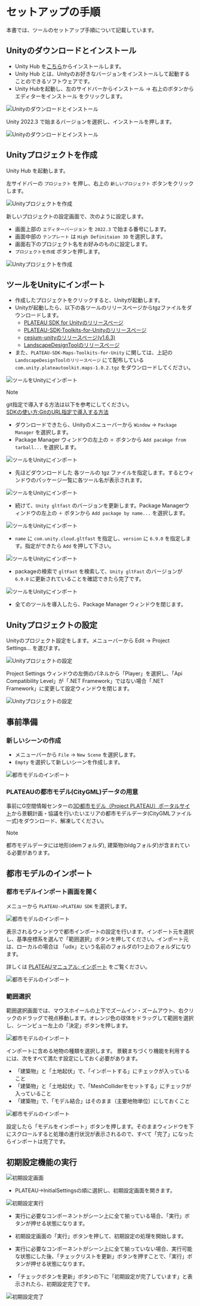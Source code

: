# セットアップの手順

本書では、ツールのセットアップ手順について記載しています。

## Unityのダウンロードとインストール
- Unity Hub を[こちら](https://unity3d.com/jp/get-unity/download)からインストールします。
- Unity Hub とは、Unityのお好きなバージョンをインストールして起動することのできるソフトウェアです。
- Unity Hubを起動し、左のサイドバーからインストール → 右上のボタンからエディターをインストール をクリックします。

![Unityのダウンロードとインストール](../resources/Install/unityHubMenu.png)

Unity 2022.3 で始まるバージョンを選択し、インストールを押します。

![Unityのダウンロードとインストール](../resources/Install/unityHubInstall.png)

## Unityプロジェクトを作成
Unity Hub を起動します。

左サイドバーの `プロジェクト` を押し、右上の `新しいプロジェクト` ボタンをクリックします。

![Unityプロジェクトを作成](../resources/Install/unityHubProject.png)

新しいプロジェクトの設定画面で、次のように設定します。
- 画面上部の `エディターバージョン` を `2022.3` で始まる番号にします。
- 画面中部の `テンプレート` は `High Definitaion 3D` を選択します。
- 画面右下のプロジェクト名をお好みのものに設定します。
- `プロジェクトを作成` ボタンを押します。

![Unityプロジェクトを作成](../resources/Install/createProject.png)

## ツールをUnityにインポート

- 作成したプロジェクトをクリックすると、Unityが起動します。
- Unityが起動したら、以下の各ツールのリリースページからtgzファイルをダウンロードします。
  - [PLATEAU SDK for Unityのリリースページ](https://github.com/Project-PLATEAU/PLATEAU-SDK-for-Unity/releases)
  - [PLATEAU-SDK-Toolkits-for-Unityのリリースページ](https://github.com/Project-PLATEAU/PLATEAU-SDK-Toolkits-for-Unity/releases)
  - [cesium-unityのリリースページ(v1.6.3)](https://github.com/CesiumGS/cesium-unity/releases/tag/v1.6.3)
  - [LandscapeDesignToolのリリースページ](https://github.com/Synesthesias/landscape-design-tool/releases)
- また、`PLATEAU-SDK-Maps-Toolkits-for-Unity` に関しては、上記の `LandscapeDesignToolのリリースページ` にて配布している `com.unity.plateautoolkit.maps-1.0.2.tgz` をダウンロードしてください。

![ツールをUnityにインポート](../resources/Install/packageMapsToolkit.png)

> [!NOTE]  
> git指定で導入する方法は以下を参考にしてください。<br>
> [SDKの使い方:GitのURL指定で導入する方法](https://project-plateau.github.io/PLATEAU-SDK-for-Unity/manual/Installation.html#git%E3%81%AEurl%E6%8C%87%E5%AE%9A%E3%81%A7%E5%B0%8E%E5%85%A5%E3%81%99%E3%82%8B%E6%96%B9%E6%B3%95)

- ダウンロードできたら、Unityのメニューバーから `Window` → `Package Manager` を選択します。
- Package Manager ウィンドウの左上の `＋` ボタンから `Add pacakge from tarball...` を選択します。

![ツールをUnityにインポート](../resources/Install/addPacakge.png)

- 先ほどダウンロードした 各ツールの tgz ファイルを指定します。するとウィンドウのパッケージ一覧に各ツール名が表示されます。

![ツールをUnityにインポート](../resources/Install/packageManager.png)

- 続けて、`Unity gltfast` のバージョンを更新します。Package Managerウィンドウの左上の `＋` ボタンから `Add package by name...` を選択します。

![ツールをUnityにインポート](../resources/Install/packageInstallGltFast_01.png)

- `name` に `com.unity.cloud.gltfast` を指定し、`version` に `6.9.0` を指定します。指定ができたら `Add` を押して下さい。

![ツールをUnityにインポート](../resources/Install/packageInstallGltFast_02.png)

- packageの検索で `gltFast` を検索して、`Unity gltFast` のバージョンが `6.9.0` に更新されていることを確認できたら完了です。

![ツールをUnityにインポート](../resources/Install/packageInstallGltFast_03.png)

- 全てのツールを導入したら、Package Manager ウィンドウを閉じます。

## Unityプロジェクトの設定

Unityのプロジェクト設定をします。メニューバーから Edit → Project Settings… を選びます。

![Unityプロジェクトの設定](../resources/Install/editMenu.png)

Project Settings ウィンドウの左側のパネルから「Player」を選択し、「Api Compatibility Level」が「.NET Framework」ではない場合「.NET Framework」に変更して設定ウィンドウを閉じます。

![Unityプロジェクトの設定](../resources/Install/apiCompatibilityLevel.png)

## 事前準備

### 新しいシーンの作成

- メニューバーから `File` → `New Scene` を選択します。
- `Empty` を選択して新しいシーンを作成します。

![都市モデルのインポート](../resources/Install/createNewScene.png)

### PLATEAUの都市モデル(CityGML)データの用意
事前にG空間情報センターの[3D都市モデル（Project PLATEAU）ポータルサイト](https://front.geospatial.jp/plateau_portal_site/)から景観計画・協議を行いたいエリアの都市モデルデータ(CityGMLファイル一式)をダウンロード、解凍してください。

> [!NOTE]  
> 都市モデルデータには地形(demフォルダ), 建築物(bldgフォルダ)が含まれている必要があります。

## 都市モデルのインポート
### 都市モデルインポート画面を開く
メニューから `PLATEAU->PLATEAU SDK` を選択します。

![都市モデルのインポート](../resources/Install/plateauMenu.png)

表示されるウィンドウで都市インポートの設定を行います。インポート元を選択し、基準座標系を選んで「範囲選択」ボタンを押してください。インポート元は、ローカルの場合は 「udx」という名前のフォルダの1つ上のフォルダになります。

詳しくは [PLATEAUマニュアル: インポート](https://project-plateau.github.io/PLATEAU-SDK-for-Unity/manual/ImportCityModels.html) をご覧ください。

![都市モデルのインポート](../resources/Install/plateauSdkMenu.png)

### 範囲選択
範囲選択画面では、マウスホイールの上下でズームイン・ズームアウト、右クリックのドラッグで視点移動します。オレンジ色の球体をドラッグして範囲を選択し、シーンビュー左上の「決定」ボタンを押します。

![都市モデルのインポート](../resources/Install/rangeSelectionScreen.png)

インポートに含める地物の種類を選択します。
景観まちづくり機能を利用するには、次をすべて満たす設定にしておく必要があります。

- 「建築物」と「土地起伏」で、「インポートする」にチェックが入っていること
- 「建築物」と「土地起伏」で、「MeshColliderをセットする」にチェックが入っていること
- 「建築物」で、「モデル結合」はそのまま（主要地物単位）にしておくこと

![都市モデルのインポート](../resources/Install/geographicFeatureSetting.png)

設定したら「モデルをインポート」ボタンを押します。そのままウィンドウを下にスクロールすると処理の進行状況が表示されるので、すべて「完了」になったらインポートは完了です。

## 初期設定機能の実行

![初期設定画面](../resources/InitialSettings/InitialSettings_Open.png)

- PLATEAU→InitialSettingsの順に選択し、初期設定画面を開きます。

![初期設定実行](../resources/InitialSettings/InitialSettings_Run.png)

- 実行に必要なコンポーネントがシーン上に全て揃っている場合、「実行」ボタンが押せる状態になります。

- 初期設定画面の「実行」ボタンを押して、初期設定の処理を開始します。

- 実行に必要なコンポーネントがシーン上に全て揃っていない場合、実行可能な状態にした後、「チェックリストを更新」ボタンを押すことで、「実行」ボタンが押せる状態になります。

- 「チェックボタンを更新」ボタンの下に「初期設定が完了しています」と表示されたら、初期設定完了です。

![初期設定完了](../resources/InitialSettings/InitialSettings_Finish.png)